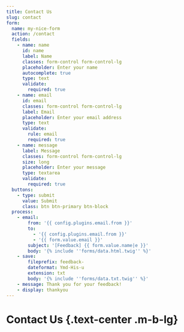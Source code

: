 ```yaml
---
title: Contact Us
slug: contact
form:
  name: my-nice-form
  action: /contact
  fields:
    - name: name
      id: name
      label: Name
      classes: form-control form-control-lg
      placeholder: Enter your name
      autocomplete: true
      type: text
      validate:
        required: true
    - name: email
      id: email
      classes: form-control form-control-lg
      label: Email
      placeholder: Enter your email address
      type: text
      validate:
        rule: email
        required: true
    - name: message
      label: Message
      classes: form-control form-control-lg
      size: long
      placeholder: Enter your message
      type: textarea
      validate:
        required: true
  buttons:
    - type: submit
      value: Submit
      class: btn btn-primary btn-block
  process:
    - email:
        from: '{{ config.plugins.email.from }}'
        to:
          - '{{ config.plugins.email.from }}'
          - '{{ form.value.email }}'
        subject: '[Feedback] {{ form.value.name|e }}'
        body: '{% include ''forms/data.html.twig'' %}'
    - save:
        fileprefix: feedback-
        dateformat: Ymd-His-u
        extension: txt
        body: '{% include ''forms/data.txt.twig'' %}'
    - message: Thank you for your feedback!
    - display: thankyou
---
```


# Contact Us {.text-center .m-b-lg}
